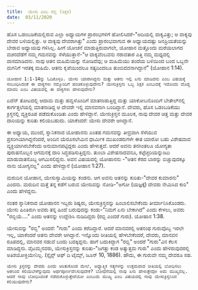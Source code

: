 ```yaml
---
title:  ಯೇಸು ಎಂಬ ರಬ್ಬಿ (ಶಿಕ್ಷಕ)
date:  03/11/2020
---
```


ಹೊಸ ಒಡಂಬಡಿಕೆಯಲ್ಲಿರುವ ಎಲ್ಲಾ ಅಧ್ಯಾಯಗಳ ಪ್ರಾರಂಭಗಳಿಗೆ ಹೋಲಿಸಿದರೆ-"ಆದಿಯಲ್ಲಿ ವಾಕ್ಯವಿತ್ತು; ಆ ವಾಕ್ಯವು ದೇವರ ಬಳಿಯಲ್ಲಿತ್ತು. ಆ ವಾಕ್ಯವು ದೇವರಾಗಿತ್ತು" ಎಂದು ಪ್ರಾರಂಭವಾಗುವ ಈ ಅಧ್ಯಾಯದಷ್ಟು ಜನಪ್ರಿಯತೆಯನ್ನು ಬೇರಾವ ಅಧ್ಯಾಯವು ಗಳಿಸಿಲ್ಲ. ಹೀಗೆ ಯೋಚನೆ ಮಾಡುತ್ತಿರುವಾಗಲೇ, ಯೋಹಾನ ಮತ್ತೊಂದು ಮರೆಯಲಾಗದ ವಚನದೆಡೆಗೆ ನಮ್ಮ ಗಮನವನ್ನು ಸೆಳೆಯುತ್ತಾನೆ-"ಆ ವಾಕ್ಯವೆಂಬವನು ನರಾವತಾರ ಎತ್ತಿ ನಮ್ಮ ಮಧ್ಯದಲ್ಲಿ ವಾಸಮಾಡಿದನು. ನಾವು ಆತನ ಮಹಿಮೆಯನ್ನು ನೋಡಿದೆವು; ಆ ಮಹಿಮೆಯು ತಂದೆಯ ಬಳಿಯಿಂದ ಬಂದ ಒಬ್ಬನೇ ಮಗನಿಗೆ ಇರತಕ್ಕ ಮಹಿಮೆ. ಆತನು ಕೃಪೆಯಿಂದಲೂ ಸತ್ಯದಿಂದಲೂ ತುಂಬಿದವನಾಗಿದ್ದಾನೆ" (ಯೋಹಾನ 1:14).

`ಯೋಹಾನ 1:1-14ನ್ನು ಓದಿಕೊಳ್ಳಿರಿ. ಯೇಸು ಯಾರಾಗಿದ್ದನು ಮತ್ತು ಆತನು ಇಲ್ಲಿ ಏನು ಮಾಡಿದನು ಎಂಬ ವಿಷಯಕ್ಕೆ ಸಂಬಂಧಿಸಿದಂತೆ ಈ ವಾಕ್ಯಗಳು ನಮ್ಮೊಂದಿಗೆ ಹಂಚಿಕೊಳ್ಳುವುದೇನು? ಯೇಸುಕ್ರಿಸ್ತನು ಒಬ್ಬ ಶಿಕ್ಷಕ ಎಂಬುದಕ್ಕೆ ಇದೊಂದು ದೊಡ್ಡ ಮಾದರಿ ಎಂಬ ವಿಷಯದಲ್ಲಿ ಈ ವಾಕ್ಯಗಳು ಹೇಳುವುದೇನು?`

ಏದೆನ್ ತೋಟದಲ್ಲಿ ಆದಾಮ ಮತ್ತು ಹವ್ವಳೊಂದಿಗೆ ಮಾತನಾಡುತ್ತಿದ್ದ ಮತ್ತು ಯಾಕೋಬನೊಂದಿಗೆ ಬೇತೇಲ್‍ನಲ್ಲಿ ಕಾರ್ಗತ್ತಲೆಯಲ್ಲಿ ಮಾತನಾಡಿದ್ದ ಆ ದೇವರೇ ಇಲ್ಲಿ ಮಾನವನಾಗಿ ಬಂದಿದ್ದಾನೆ. ದೇವರು, ಹೊಸ ಒಡಂಬಡಿಕೆಯು ಕ್ರಿಸ್ತನಲ್ಲಿ ವ್ಯಕ್ತಿರೂಪ ಪಡೆದುಕೊಂಡಿತು ಎಂದು ಹೇಳಿದ್ದಾನೆ. ಯೇಸುಕ್ರಿಸ್ತನ ಮೂಲಕ, ನಾವು ದೇವರ ಚಿತ್ತ ಮತ್ತು ದೇವರ ದಾರಿಯನ್ನು ಕುರಿತು ಕಲಿಯಬಹುದು. ಯಾಕೆಂದರೆ: ಯೇಸು ದೇವರೇ ಆಗಿದ್ದಾನೆ.

ಈ ಅಧ್ಯಾಯ, ಮುಂದೆ, ಸ್ನಾನಿಕನಾದ ಯೋಹಾನನು ಎಂತಹ ಗಮನವನ್ನು ತೀವ್ರವಾಗಿ ಸೆಳೆಯುವ ಪ್ರಸಂಗಿಯಾಗಿದ್ದನೆಂದರೆ, ಅಂದಿನ ಯೆರೂಸಲೇಮಿನ ಧಾರ್ಮಿಕ ಮುಖಂಡರುಗಳೇ ಈತ ಯಾರೋ ಬಹು ವಿಶೇಷವಾದ ವ್ಯಕ್ತಿಯಾಗಿರಬೇಕೆಂದು ಅನುಮಾನಪಟ್ಟಿದ್ದರು ಎಂದು ಹೇಳುತ್ತದೆ. ಆದರೆ ಅವನು ತನಗಿಂತಲೂ ಯೋಗ್ಯತಾ ಪುರುಷನೊಬ್ಬನ ಆಗಮನಕ್ಕೆ ದಾರಿ ಸಿದ್ಧಪಡಿಸುತ್ತಿದ್ದನು. ತುಂಬಾ ವಿಶೇಷನಾದವನೂ, ಕಟ್ಟೆಚ್ಚರಿಯನ್ನುಂಟು ಮಾಡುವಾತನೊಬ್ಬ ಆಗಮಿಸಲಿದ್ದನು. ಅವನ ವಿಷಯದಲ್ಲಿ ಯೋಹಾನನು -"ಆತನ ಕೆರದ ಬಾರನ್ನು ಬಿಚ್ಚುವುದಕ್ಕೂ ನಾನು ಯೋಗ್ಯನಲ್ಲ" ಎಂದು ಹೇಳಿದ್ದಾನೆ (ಯೋಹಾನ 1:27).

ಮರುದಿನ ಯೋಹಾನ, ಯೇಸುಸ್ವಾಮಿಯನ್ನು ಕಂಡನು. ಆಗ ಅವನು ಆತನನ್ನು ಕುರಿತು-"ದೇವರ ಕುಮಾರನು" ಎಂದನು. ಮರುದಿನ ಮತ್ತೆ ತನ್ನ ಕಡೆಗೆ ಬರುವ ಯೇಸುವನ್ನು ನೋಡಿ-"ಅಗೋ (ಯಜ್ಞಕ್ಕೆ) ದೇವರು ನೇಮಿಸಿದ ಕುರಿ" ಎಂದು ಹೇಳಿದ್ದನು.

ನಂತರ ಸ್ನಾನಿಕನಾದ ಯೋಹಾನನ ಇಬ್ಬರು ಶಿಷ್ಯರು, ಯೇಸುಕ್ರಿಸ್ತನನ್ನು ಹಿಂಬಾಲಿಸಬೇಕೆಂದು ತೀರ್ಮಾನಿಸಿಕೊಂಡರು. ಯೇಸು ಹಿಂತಿರುಗಿ ಅವರು ತನ್ನ ಹಿಂದೆ ಬರುವುದನ್ನು ಕಂಡು-"ನಿಮಗೆ ಏನು ಬೇಕಾಗಿದೆ" ಎಂದು ಕೇಳಲು, ಅವರು "ರಬ್ಬಿಯೆ...." ಎಂದು ಆತನನ್ನು ಉದ್ದೇಶಿಸಿ ನುಡಿದಿದ್ದರು (ರಬ್ಬಿ ಎಂದರೆ ಗುರು). ಯೋಹಾನ 1:38.

ಯೇಸುವನ್ನು "ರಬ್ಬಿ" ಅಂದರೆ: "ಗುರು" ಎಂದು ಕರೆದಿದ್ದಾರೆ. ಆದರೆ ಮಾನವರಲ್ಲಿ ಆತನಂಥ ಗುರುವೊಬ್ಬ ಇರಲೇ ಇಲ್ಲ, ಯಾಕೆಂದರೆ ಆತನು ದೇವರೇ ಆಗಿದ್ದಾನೆ. ಇನ್ನೊಂದು ರೀತಿಯಲ್ಲಿ ಹೇಳಬೇಕೆಂದರೆ, ದೇವರು, ಮಾನವನ ರೂಪದಲ್ಲಿ, ಮಾನವರ ನಡುವೆ ಬಂದು ಬದಕ್ಕಿದ್ದನು. ಹಾಗೆ ಬದುಕಿದ್ದಾಗ "ರಬ್ಬಿ" ಅಂದರೆ "ಗುರು"ವಿನ ಕೆಲಸ ಮಾಡಿದ್ದನು. ವೈಟಮ್ಮನವರು, ಯೇಸುಕ್ರಿಸ್ತನನ್ನು ಕುರಿತು-"ಜಗತ್ತು ಕಂಡ ಅತ್ಯುತ್ತಮ ಗುರು" ಎಂದು ಹೇಳಿರುವುದರಲ್ಲಿ ಅತಿಶಯೋಕ್ತಿಯೇನಿಲ್ಲ. (ಸ್ಸೈನ್ಸ್ ಆಫ್ ದಿ ಟೈಮ್ಸ್, ಜೂನ್ 10, 1886). ಹೌದು, ಈ ಗುರುವೇ ನಮ್ಮ ದೇವರೂ ಸಹ.

`ಯೇಸು ಕ್ರಿಸ್ತನನ್ನು ದೇವರು ಎಂದು ಅರಿತುಕೊಂಡ ಮೇಲೆ, ಅಧ್ಯಾತ್ಮಿಕ ಸತ್ಯಗಳನ್ನು ಉತ್ತಮವಾದ ರೀತಿಯಲ್ಲಿ ಬೋಧಿಸಲು ಆತನಿಂದ ಕಲಿಯಬೇಕೆನ್ನುವುದು ಅರ್ಥಪೂರ್ಣವೆನಿಸುವುದೇಕೆ? ಬೋಧನೆಯಲ್ಲಿ ನಾವು ಏನು ಹೇಳುತ್ತೇವೋ ಅದು ಮುಖ್ಯವಲ್ಲ. ಆದರೆ ನಾವು ಬೋಧಿಸಿದಂತೆ ನಡೆದುಕೊಳ್ಳುತ್ತೇವೆಯೋ ಎಂಬುದು ಮುಖ್ಯ ಎಂಬ ವಿಷಯದಲ್ಲಿ ನಾವು ಯೇಸುಕ್ರಿಸ್ತನಿಂದ ಕಲಿಯುವುದೇನು?`